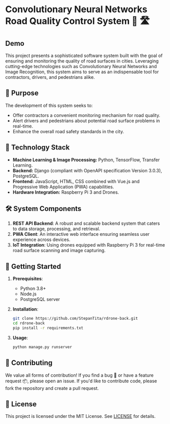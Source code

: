 # Convolutionary Neural Networks Road Quality Control System 🚗 🛣️

## Demo


This project presents a sophisticated software system built with the goal of ensuring and monitoring the quality of road surfaces in cities. Leveraging cutting-edge technologies such as Convolutionary Neural Networks and Image Recognition, this system aims to serve as an indispensable tool for contractors, drivers, and pedestrians alike.

## 🎯 Purpose

The development of this system seeks to:

- Offer contractors a convenient monitoring mechanism for road quality.
- Alert drivers and pedestrians about potential road surface problems in real-time.
- Enhance the overall road safety standards in the city.

## 🔧 Technology Stack

- **Machine Learning & Image Processing:** Python, TensorFlow, Transfer Learning.
- **Backend:** Django (compliant with OpenAPI specification Version 3.0.3), PostgreSQL.
- **Frontend:** JavaScript, HTML, CSS combined with Vue.js and Progressive Web Application (PWA) capabilities.
- **Hardware Integration:** Raspberry Pi 3 and Drones.

## 🛠️ System Components

1. **REST API Backend**: A robust and scalable backend system that caters to data storage, processing, and retrieval.
2. **PWA Client**: An interactive web interface ensuring seamless user experience across devices.
3. **IoT Integration**: Using drones equipped with Raspberry Pi 3 for real-time road surface scanning and image capturing.

## 🚀 Getting Started

1. **Prerequisites**:
   - Python 3.8+
   - Node.js
   - PostgreSQL server

2. **Installation**:
    ```bash
    git clone https://github.com/StepanTita/rdrone-back.git
    cd rdrone-back
    pip install -r requirements.txt
    ```

3. **Usage**:
    ```bash
    python manage.py runserver
    ```

## 🤝 Contributing

We value all forms of contribution! If you find a bug 🐞 or have a feature request 📦, please open an issue. If you'd like to contribute code, please fork the repository and create a pull request.

## 📃 License

This project is licensed under the MIT License. See [LICENSE](LICENSE.md) for details.

